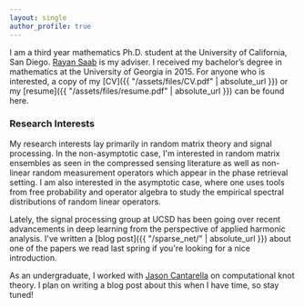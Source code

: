 ```yaml
--- 
layout: single
author_profile: true
---
```


I am a third year mathematics Ph.D. student at the University
of California, San Diego. [Rayan Saab](http://www.math.ucsd.edu/~rsaab/) is my adviser.
I received my bachelor’s degree in mathematics at the University of Georgia in 2015.
For anyone who is interested, a copy of my [CV]({{ "/assets/files/CV.pdf" | absolute_url }})
or my [resume]({{ "/assets/files/resume.pdf" | absolute_url }}) can be found here.

### Research Interests
My research interests lay primarily in random matrix theory and signal processing. 
In the non-asymptotic case, I'm interested in random matrix ensembles as seen in the compressed sensing literature as 
well as non-linear random measurement operators which appear in the phase retrieval setting.
I am also interested in the asymptotic case, where one uses tools from free probability and
operator algebra to study the empirical spectral distributions of random linear operators.

Lately, the signal processing group at UCSD has been going over recent advancements in deep learning
from the perspective of applied harmonic analysis. I've written a [blog post]({{ "/sparse_net/" | absolute_url }}) about one of the papers
we read last spring if you're looking for a nice introduction.

As an undergraduate, I worked with [Jason Cantarella](https://www.jasoncantarella.com/wordpress/)
on computational knot theory. I plan on writing a blog post about this when I have time, so stay
tuned!

